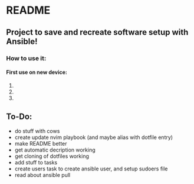 # README

## Project to save and recreate software setup with Ansible!

### How to use it:

#### First use on new device:
1.
2.
3.


## To-Do:
- do stuff with cows
- create update nvim playbook (and maybe alias with dotfile entry)
- make README better
- get automatic decription working
- get cloning of dotfiles working
- add stuff to tasks
- create users task to create ansible user, and setup sudoers file
- read about ansible pull
